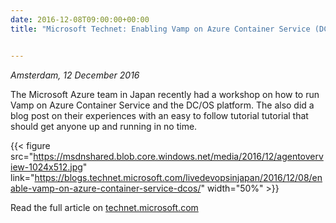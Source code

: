 ```yaml
---
date: 2016-12-08T09:00:00+00:00
title: "Microsoft Technet: Enabling Vamp on Azure Container Service (DC/OS)"


---
```

*Amsterdam, 12 December 2016*

The Microsoft Azure team in Japan recently had a workshop on how to run Vamp on Azure Container Service and
the DC/OS platform. The also did a blog post on their experiences with an easy to follow tutorial tutorial
that should get anyone up and running in no time.

{{< figure src="https://msdnshared.blob.core.windows.net/media/2016/12/agentoverview-1024x512.jpg" link="https://blogs.technet.microsoft.com/livedevopsinjapan/2016/12/08/enable-vamp-on-azure-container-service-dcos/" width="50%" >}}

Read the full article on [technet.microsoft.com](https://blogs.technet.microsoft.com/livedevopsinjapan/2016/12/08/enable-vamp-on-azure-container-service-dcos/)

<!--more-->
